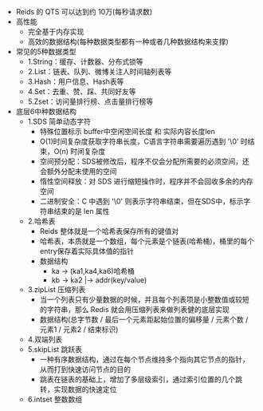 - Reids 的 QTS 可以达到约 10万(每秒请求数)
- 高性能
  - 完全基于内存实现
  - 高效的数据结构(每种数据类型都有一种或者几种数据结构来支撑)
- 常见的5种数据类型
  - 1.String：缓存、计数器、分布式锁等
  - 2.List：链表、队列、微博关注人时间轴列表等
  - 3.Hash：用户信息、Hash表等
  - 4.Set：去重、赞、踩、共同好友等
  - 5.Zset：访问量排行榜、点击量排行榜等
- 底层6中种数据结构
  - 1.SDS 简单动态字符
    - 特殊位置标示 buffer中空闲空间长度 和 实际内容长度len
    - O(1)时间复杂度获取字符串长度，C语言字符串需要遍历遇到 '\0' 时结束，O(n) 时间复杂度
    - 空间预分配：SDS被修改后，程序不仅会分配所需要的必须空间，还会额外分配未使用的空间
    - 惰性空间释放：对 SDS 进行缩短操作时，程序并不会回收多余的内存空间
    - 二进制安全：C 中遇到 '\0' 则表示字符串结束，但在SDS中，标示字符串结束的是 len 属性
  - 2.哈希表
    - Reids 整体就是一个哈希表保存所有的键值对
    - 哈希表，本质就是一个数组，每个元素是个链表(哈希桶)，桶里的每个entry保存着实际具体值的指针
    - 数据结构
      - ka -> (ka1,ka4,ka6)哈希桶
      - kb -> ka2       |-> addr(key/value)
  - 3.zipList 压缩列表
    - 当一个列表只有少量数据的时候，并且每个列表项是小整数值或较短的字符串，那么 Redis 就会用压缩列表来做列表健的底层实现
    - 数据结构(总字节数 / 最后一个元素距起始位置的偏移量 / 元素个数 / 元素1 / 元素2 / 结束标识)
  - 4.双端列表
  - 5.skipList 跳跃表
    - 一种有序数据结构，通过在每个节点维持多个指向其它节点的指针，从而打到快速访问节点的目的
    - 跳表在链表的基础上，增加了多层级索引，通过索引位置的几个跳转，实现数据的快速定位
  - 6.intset 整数数组